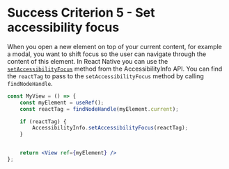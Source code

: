 # Success Criterion 5 - Set accessibility focus

When you open a new element on top of your current content, for example a modal, you want to shift focus so the user can navigate through the content of this element. In React Native you can use the [`setAccessibilityFocus`](https://reactnative.dev/docs/accessibilityinfo#setaccessibilityfocus) method from the AccessibilityInfo API. You can find the `reactTag` to pass to the `setAccessibilityFocus` method by calling `findNodeHandle`.

```jsx
const MyView = () => {
	const myElement = useRef();
	const reactTag = findNodeHandle(myElement.current);

	if (reactTag) {
		AccessibilityInfo.setAccessibilityFocus(reactTag);
	}


	return <View ref={myElement} />
};
```

<!-- TODO: Test this, test .focus() instead of this -->
